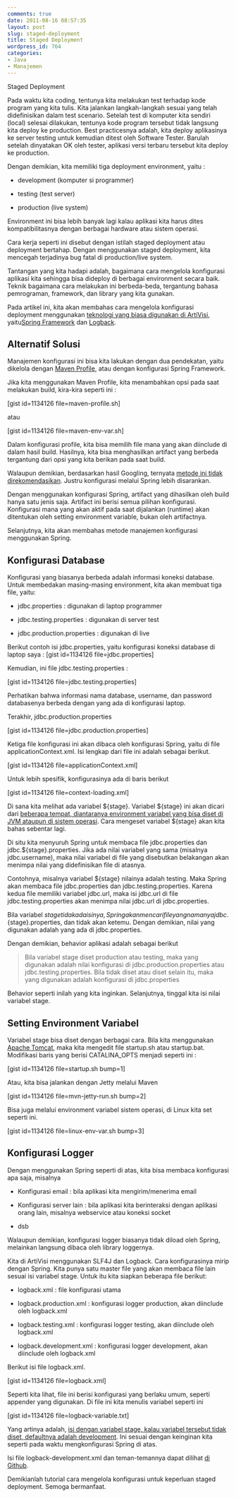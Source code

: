 ```yaml
---
comments: true
date: 2011-08-16 08:57:35
layout: post
slug: staged-deployment
title: Staged Deployment
wordpress_id: 764
categories:
- Java
- Manajemen
---
```


Staged Deployment

Pada waktu kita coding, tentunya kita melakukan test terhadap kode program yang kita tulis. Kita jalankan langkah-langkah sesuai yang telah didefinisikan dalam test scenario. Setelah test di komputer kita sendiri (local) selesai dilakukan, tentunya kode program tersebut tidak langsung kita deploy ke production. Best practicesnya adalah, kita deploy aplikasinya ke server testing untuk kemudian ditest oleh Software Tester. Barulah setelah dinyatakan OK oleh tester, aplikasi versi terbaru tersebut kita deploy ke production.

Dengan demikian, kita memiliki tiga deployment environment, yaitu :



     
  * development (komputer si programmer)

     
  * testing (test server)

     
  * production (live system)

 

Environment ini bisa lebih banyak lagi kalau aplikasi kita harus dites kompatibilitasnya dengan berbagai hardware atau sistem operasi.

Cara kerja seperti ini disebut dengan istilah staged deployment atau deployment bertahap. Dengan menggunakan staged deployment, kita mencegah terjadinya bug fatal di production/live system.

Tantangan yang kita hadapi adalah, bagaimana cara mengelola konfigurasi aplikasi kita sehingga bisa dideploy di berbagai environment secara baik. Teknik bagaimana cara melakukan ini berbeda-beda, tergantung bahasa pemrograman, framework, dan library yang kita gunakan.

Pada artikel ini, kita akan membahas cara mengelola konfigurasi deployment menggunakan [teknologi yang biasa digunakan di ArtiVisi](http://endy.artivisi.com/blog/java/development-stack-2011/), yaitu[Spring Framework](http://www.springframework.org) dan [Logback](logback.qos.ch).





## Alternatif Solusi


Manajemen konfigurasi ini bisa kita lakukan dengan dua pendekatan, yaitu dikelola dengan [Maven Profile](http://maven.apache.org/guides/introduction/introduction-to-profiles.html), atau dengan konfigurasi Spring Framework.

Jika kita menggunakan Maven Profile, kita menambahkan opsi pada saat melakukan build, kira-kira seperti ini :

[gist id=1134126 file=maven-profile.sh]

atau

[gist id=1134126 file=maven-env-var.sh]

Dalam konfigurasi profile, kita bisa memilih file mana yang akan diinclude di dalam hasil build. Hasilnya, kita bisa menghasilkan artifact yang berbeda tergantung dari opsi yang kita berikan pada saat build.

Walaupun demikian, berdasarkan hasil Googling, ternyata [metode ini tidak direkomendasikan](http://java.dzone.com/articles/maven-profile-best-practices). Justru konfigurasi melalui Spring lebih disarankan.

Dengan menggunakan konfigurasi Spring, artifact yang dihasilkan oleh build hanya satu jenis saja. Artifact ini berisi semua pilihan konfigurasi. Konfigurasi mana yang akan aktif pada saat dijalankan (runtime) akan ditentukan oleh setting environment variable, bukan oleh artifactnya.

Selanjutnya, kita akan membahas metode manajemen konfigurasi menggunakan Spring.



## Konfigurasi Database


Konfigurasi yang biasanya berbeda adalah informasi koneksi database. Untuk membedakan masing-masing environment, kita akan membuat tiga file, yaitu:



    
  * jdbc.properties : digunakan di laptop programmer

    
  * jdbc.testing.properties : digunakan di server test

    
  * jdbc.production.properties : digunakan di live



Berikut contoh isi jdbc.properties, yaitu konfigurasi koneksi database di laptop saya :
[gist id=1134126 file=jdbc.properties]

Kemudian, ini file jdbc.testing.properties :

[gist id=1134126 file=jdbc.testing.properties]

Perhatikan bahwa informasi nama database, username, dan password databasenya berbeda dengan yang ada di konfigurasi laptop.

Terakhir, jdbc.production.properties

[gist id=1134126 file=jdbc.production.properties]

Ketiga file konfigurasi ini akan dibaca oleh konfigurasi Spring, yaitu di file applicationContext.xml. Isi lengkap dari file ini adalah sebagai berikut.

[gist id=1134126 file=applicationContext.xml]

Untuk lebih spesifik, konfigurasinya ada di baris berikut

[gist id=1134126 file=context-loading.xml]

Di sana kita melihat ada variabel ${stage}.
Variabel ${stage} ini akan dicari dari [beberapa tempat, diantaranya environment variabel yang bisa diset di JVM ataupun di sistem operasi](http://static.springsource.org/spring/docs/3.0.x/spring-framework-reference/html/beans.html#beans-factory-xml-import). Cara mengeset variabel ${stage} akan kita bahas sebentar lagi.

Di situ kita menyuruh Spring untuk membaca file jdbc.properties dan jdbc.${stage}.properties. Jika ada nilai variabel yang sama (misalnya jdbc.username), maka nilai variabel di file yang disebutkan belakangan akan menimpa nilai yang didefinisikan file di atasnya.

Contohnya, misalnya variabel ${stage} nilainya adalah testing. Maka Spring akan membaca file jdbc.properties dan jdbc.testing.properties. Karena kedua file memiliki variabel jdbc.url, maka isi jdbc.url di file jdbc.testing.properties akan menimpa nilai jdbc.url di jdbc.properties.

Bila variabel ${stage} tidak ada isinya, Spring akan mencari file yang namanya jdbc.${stage}.properties, dan tidak akan ketemu. Dengan demikian, nilai yang digunakan adalah yang ada di jdbc.properties.

Dengan demikian, behavior aplikasi adalah sebagai berikut



> Bila variabel stage diset production atau testing, maka yang digunakan adalah nilai konfigurasi di jdbc.production.properties atau jdbc.testing.properties. Bila tidak diset atau diset selain itu, maka yang digunakan adalah konfigurasi di jdbc.properties



Behavior seperti inilah yang kita inginkan. Selanjutnya, tinggal kita isi nilai variabel stage.



## Setting Environment Variabel


Variabel stage bisa diset dengan berbagai cara. Bila kita menggunakan [Apache Tomcat](http://tomcat.apache.org), maka kita mengedit file startup.sh atau startup.bat. Modifikasi baris yang berisi CATALINA_OPTS menjadi seperti ini :

[gist id=1134126 file=startup.sh bump=1]

Atau, kita bisa jalankan dengan Jetty melalui Maven

[gist id=1134126 file=mvn-jetty-run.sh bump=2]

Bisa juga melalui environment variabel sistem operasi, di Linux kita set seperti ini.

[gist id=1134126 file=linux-env-var.sh bump=3]




## Konfigurasi Logger


Dengan menggunakan Spring seperti di atas, kita bisa membaca konfigurasi apa saja, misalnya



    
  * Konfigurasi email : bila aplikasi kita mengirim/menerima email

    
  * Konfigurasi server lain : bila aplikasi kita berinteraksi dengan aplikasi orang lain, misalnya webservice atau koneksi socket

    
  * dsb



Walaupun demikian, konfigurasi logger biasanya tidak diload oleh Spring, melainkan langsung dibaca oleh library loggernya.

Kita di ArtiVisi menggunakan SLF4J dan Logback. Cara konfigurasinya mirip dengan Spring. Kita punya satu master file yang akan membaca file lain sesuai isi variabel stage. Untuk itu kita siapkan beberapa file berikut:


    
  * logback.xml : file konfigurasi utama

    
  * logback.production.xml : konfigurasi logger production, akan diinclude oleh logback.xml

    
  * logback.testing.xml : konfigurasi logger testing, akan diinclude oleh logback.xml

    
  * logback.development.xml : konfigurasi logger development, akan diinclude oleh logback.xml




Berikut isi file logback.xml.

[gist id=1134126 file=logback.xml]

Seperti kita lihat, file ini berisi konfigurasi yang berlaku umum, seperti appender yang digunakan. Di file ini kita menulis variabel seperti ini

[gist id=1134126 file=logback-variable.txt]

Yang artinya adalah, [isi dengan variabel stage, kalau variabel tersebut tidak diset, defaultnya adalah development](http://logback.qos.ch/manual/configuration.html). Ini sesuai dengan keinginan kita seperti pada waktu mengkonfigurasi Spring di atas.

Isi file logback-development.xml dan teman-temannya dapat dilihat [di Github](https://github.com/artivisi/aplikasi-kasbon/tree/master/aplikasi-kasbon-config/src/main/resources).

Demikianlah tutorial cara mengelola konfigurasi untuk keperluan staged deployment. Semoga bermanfaat.

